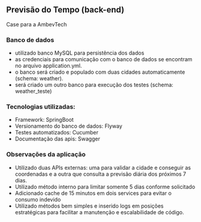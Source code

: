 ## Previsão do Tempo (back-end)
Case para a AmbevTech

### Banco de dados
- utilizado banco MySQL para persistência dos dados
- as credenciais para comunicação com o banco de dados se encontram no arquivo application.yml.
- o banco será criado e populado com duas cidades automaticamente (schema: weather).
- será criado um outro banco para execução dos testes (schema: weather_teste)

### Tecnologias utilizadas:
- Framework: SpringBoot
- Versionamento do banco de dados: Flyway
- Testes automatizados: Cucumber
- Documentação das apis: Swagger

### Observações da aplicação
- Utilizado duas APIs externas: uma para validar a cidade e conseguir as coordenadas e a outra que consulta a previsão diária dos próximos 7 dias.
- Utilizado método interno para limitar somente 5 dias conforme solicitado
- Adicionado cache de 15 minutos em dois services para evitar o consumo indevido
- Utilizado métodos bem simples e inserido logs em posições estratégicas para facilitar a manutenção e escalabilidade de código.